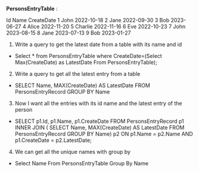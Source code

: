 **PersonsEntryTable** :

Id	Name	CreateDate
1	John	2022-10-18
2	Jane	2022-09-30
3	Bob	2023-06-27
4	Alice	2022-11-20
5	Charlie	2022-11-16
6	Eve	2022-10-23
7	John	2023-08-15
8	Jane	2023-07-13
9	Bob	2023-01-27

1. Write a query to get the latest date from a table with its name and id
 - Select * from PersonsEntryTable where CreateDate=(Select Max(CreateDate) as LatestDate From PersonsEntryTable);

2. Write a query to get all the latest entry from a table
 - SELECT Name, MAX(CreateDate) AS LatestDate
    FROM PersonsEntryRecord
    GROUP BY Name

3. Now I want all the entries with its id name and the latest entry of the person
 - SELECT p1.Id, p1.Name, p1.CreateDate
	FROM PersonsEntryRecord p1
	INNER JOIN (
    SELECT Name, MAX(CreateDate) AS LatestDate
    FROM PersonsEntryRecord
    GROUP BY Name)
	p2 ON p1.Name = p2.Name AND p1.CreateDate = p2.LatestDate;

4. We can get all the unique names with group by 
 -  Select Name
	From PersonsEntryTable 
	Group By Name